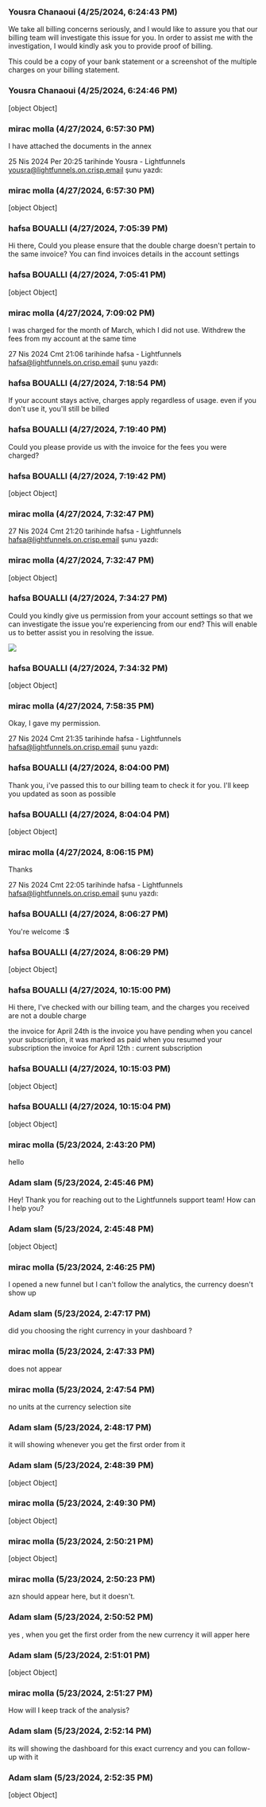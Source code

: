 ### Yousra Chanaoui (4/25/2024, 6:24:43 PM)

We take all billing concerns seriously, and I would like to assure you that our billing team will investigate this issue for you. In order to assist me with the investigation, I would kindly ask you to provide proof of billing. 

This could be a copy of your bank statement or a screenshot of the multiple charges on your billing statement.

### Yousra Chanaoui (4/25/2024, 6:24:46 PM)

[object Object]

### mirac molla (4/27/2024, 6:57:30 PM)

I have attached the documents in the annex

25 Nis 2024 Per 20:25 tarihinde Yousra - Lightfunnels
<yousra@lightfunnels.on.crisp.email> şunu yazdı:

### mirac molla (4/27/2024, 6:57:30 PM)

[object Object]

### hafsa BOUALLI (4/27/2024, 7:05:39 PM)

Hi there, 
Could you please ensure that the double charge doesn't pertain to the same invoice? You can find invoices details in the account settings

### hafsa BOUALLI (4/27/2024, 7:05:41 PM)

[object Object]

### mirac molla (4/27/2024, 7:09:02 PM)

I was charged for the month of March, which I did not use. Withdrew the
fees from my account at the same time

27 Nis 2024 Cmt 21:06 tarihinde hafsa - Lightfunnels
<hafsa@lightfunnels.on.crisp.email> şunu yazdı:

### hafsa BOUALLI (4/27/2024, 7:18:54 PM)

If your account stays active, charges apply regardless of usage. even if you don't use it, you'll still be billed

### hafsa BOUALLI (4/27/2024, 7:19:40 PM)

Could you please provide us with the invoice for the fees you were charged?

### hafsa BOUALLI (4/27/2024, 7:19:42 PM)

[object Object]

### mirac molla (4/27/2024, 7:32:47 PM)

27 Nis 2024 Cmt 21:20 tarihinde hafsa - Lightfunnels
<hafsa@lightfunnels.on.crisp.email> şunu yazdı:

### mirac molla (4/27/2024, 7:32:47 PM)

[object Object]

### hafsa BOUALLI (4/27/2024, 7:34:27 PM)

Could you kindly give us permission from your account settings so that we can investigate the issue you're experiencing from our end? This will enable us to better assist you in resolving the issue.


![](https://storage.crisp.chat/users/upload/operator/77cc42314787b400/d35cced9-c1a9-49e7-9b4b-827547_1r8fjjc.png)

### hafsa BOUALLI (4/27/2024, 7:34:32 PM)

[object Object]

### mirac molla (4/27/2024, 7:58:35 PM)

Okay, I gave my permission.

27 Nis 2024 Cmt 21:35 tarihinde hafsa - Lightfunnels
<hafsa@lightfunnels.on.crisp.email> şunu yazdı:

### hafsa BOUALLI (4/27/2024, 8:04:00 PM)

Thank you, i've passed this to our billing team to check it for you. I'll keep you updated as soon as possible

### hafsa BOUALLI (4/27/2024, 8:04:04 PM)

[object Object]

### mirac molla (4/27/2024, 8:06:15 PM)

Thanks

27 Nis 2024 Cmt 22:05 tarihinde hafsa - Lightfunnels
<hafsa@lightfunnels.on.crisp.email> şunu yazdı:

### hafsa BOUALLI (4/27/2024, 8:06:27 PM)

You're welcome :$

### hafsa BOUALLI (4/27/2024, 8:06:29 PM)

[object Object]

### hafsa BOUALLI (4/27/2024, 10:15:00 PM)

Hi there, 
I've checked with our billing team, and the charges you received are not a double charge

the invoice for April 24th is the invoice you have pending when you cancel your subscription, it was marked as paid when you resumed your subscription
the invoice for April 12th : current subscription

### hafsa BOUALLI (4/27/2024, 10:15:03 PM)

[object Object]

### hafsa BOUALLI (4/27/2024, 10:15:04 PM)

[object Object]

### mirac molla (5/23/2024, 2:43:20 PM)

hello

### Adam slam (5/23/2024, 2:45:46 PM)

Hey!
Thank you for reaching out to the Lightfunnels support team! How can I help you?

### Adam slam (5/23/2024, 2:45:48 PM)

[object Object]

### mirac molla (5/23/2024, 2:46:25 PM)

I opened a new funnel but I can't follow the analytics, the currency doesn't show up

### Adam slam (5/23/2024, 2:47:17 PM)

did you choosing the right currency in your dashboard ?

### mirac molla (5/23/2024, 2:47:33 PM)

does not appear

### mirac molla (5/23/2024, 2:47:54 PM)

no units at the currency selection site

### Adam slam (5/23/2024, 2:48:17 PM)

it will showing whenever you get the first order from it

### Adam slam (5/23/2024, 2:48:39 PM)

[object Object]

### mirac molla (5/23/2024, 2:49:30 PM)

[object Object]

### mirac molla (5/23/2024, 2:50:21 PM)

[object Object]

### mirac molla (5/23/2024, 2:50:23 PM)

azn should appear here, but it doesn't.

### Adam slam (5/23/2024, 2:50:52 PM)

yes , when you get the first order from the new currency it will apper here

### Adam slam (5/23/2024, 2:51:01 PM)

[object Object]

### mirac molla (5/23/2024, 2:51:27 PM)

How will I keep track of the analysis?

### Adam slam (5/23/2024, 2:52:14 PM)

its will showing the dashboard for this exact currency and you can follow-up with it

### Adam slam (5/23/2024, 2:52:35 PM)

[object Object]
